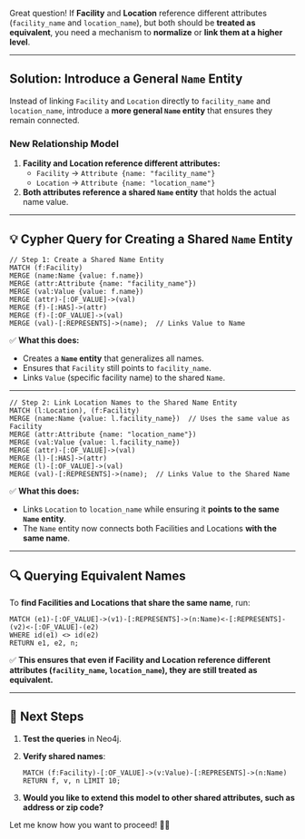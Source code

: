 Great question! If **Facility** and **Location** reference different attributes (`facility_name` and `location_name`), but both should be **treated as equivalent**, you need a mechanism to **normalize** or **link them at a higher level**.

---

## **Solution: Introduce a General `Name` Entity**

Instead of linking `Facility` and `Location` directly to `facility_name` and `location_name`, introduce a **more general `Name` entity** that ensures they remain connected.

### **New Relationship Model**

1. **Facility and Location reference different attributes:**
    - `Facility` → `Attribute {name: "facility_name"}`
    - `Location` → `Attribute {name: "location_name"}`
2. **Both attributes reference a shared `Name` entity** that holds the actual name value.

---

## **💡 Cypher Query for Creating a Shared `Name` Entity**

```cypher
// Step 1: Create a Shared Name Entity
MATCH (f:Facility)
MERGE (name:Name {value: f.name})
MERGE (attr:Attribute {name: "facility_name"})
MERGE (val:Value {value: f.name})
MERGE (attr)-[:OF_VALUE]->(val)
MERGE (f)-[:HAS]->(attr)
MERGE (f)-[:OF_VALUE]->(val)
MERGE (val)-[:REPRESENTS]->(name);  // Links Value to Name
```

✅ **What this does:**

- Creates a **`Name` entity** that generalizes all names.
- Ensures that `Facility` still points to `facility_name`.
- Links `Value` (specific facility name) to the shared `Name`.

---

```cypher
// Step 2: Link Location Names to the Shared Name Entity
MATCH (l:Location), (f:Facility) 
MERGE (name:Name {value: l.facility_name})  // Uses the same value as Facility
MERGE (attr:Attribute {name: "location_name"})
MERGE (val:Value {value: l.facility_name})
MERGE (attr)-[:OF_VALUE]->(val)
MERGE (l)-[:HAS]->(attr)
MERGE (l)-[:OF_VALUE]->(val)
MERGE (val)-[:REPRESENTS]->(name);  // Links Value to the Shared Name
```

✅ **What this does:**

- Links `Location` to `location_name` while ensuring it **points to the same `Name` entity**.
- The `Name` entity now connects both Facilities and Locations **with the same name**.

---

## **🔍 Querying Equivalent Names**

To **find Facilities and Locations that share the same name**, run:

```cypher
MATCH (e1)-[:OF_VALUE]->(v1)-[:REPRESENTS]->(n:Name)<-[:REPRESENTS]-(v2)<-[:OF_VALUE]-(e2)
WHERE id(e1) <> id(e2)
RETURN e1, e2, n;
```

✅ **This ensures that even if Facility and Location reference different attributes (`facility_name`, `location_name`), they are still treated as equivalent.**

---

## **🚀 Next Steps**

1. **Test the queries** in Neo4j.
2. **Verify shared names**:
    
    ```cypher
    MATCH (f:Facility)-[:OF_VALUE]->(v:Value)-[:REPRESENTS]->(n:Name)
    RETURN f, v, n LIMIT 10;
    ```
    
3. **Would you like to extend this model to other shared attributes, such as address or zip code?**

Let me know how you want to proceed! 🚀🔥